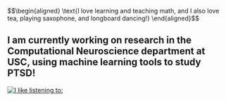 <p style = "text align: center;" :star: $\text{Hey, I'm Maci!}$ </p>
$$\begin{aligned}
\text{I love learning and teaching math, and I also love tea, playing saxophone, and longboard dancing!}
\end{aligned}$$

## $\text{I am currently working on research in the Computational Neuroscience department at USC, using machine learning tools to study PTSD!}$

[![I like listening to: ](https://spotify-github-profile.vercel.app/api/view?uid=2kthgk5w9ruyglapwhvp6roer&cover_image=true&theme=default&show_offline=false&background_color=121212&interchange=false)](https://github.com/kittinan/spotify-github-profile)
